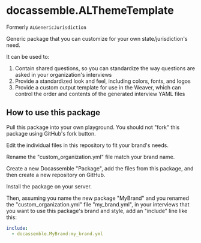 # docassemble.ALThemeTemplate

Formerly `ALGenericJurisdiction`

Generic package that you can customize for your own state/jurisdiction's need.

It can be used to:

1. Contain shared questions, so you can standardize the way questions
are asked in your organization's interviews
1. Provide a standardized look and feel, including colors, fonts, and logos
1. Provide a custom output template for use in the Weaver, which can
control the order and contents of the generated interview YAML files

## How to use this package

Pull this package into your own playground. You should not "fork" this package using GitHub's fork button.

Edit the individual files in this repository to fit your brand's
needs.

Rename the "custom_organization.yml" file match your brand name.

Create a new Docassemble
"Package", add the files from this package, and then create a new repository on GitHub.

Install the package on your server.

Then, assuming you name the new package "MyBrand" and you renamed the "custom_organization.yml" file "my_brand.yml", in your interviews that you want to use this package's brand
and style, add an "include" line like this:

```yaml
include:
  - docassemble.MyBrand:my_brand.yml
```